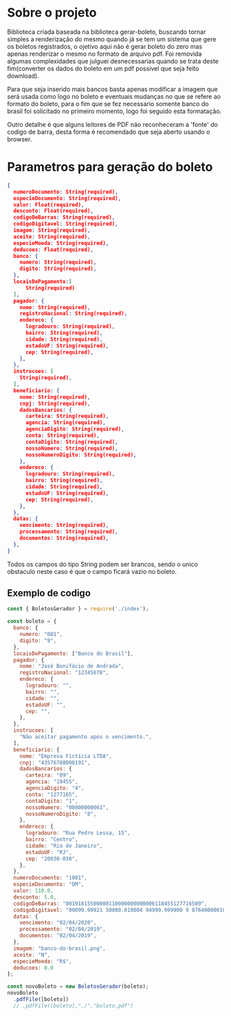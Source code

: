 # Sobre o projeto

Biblioteca criada baseada na biblioteca gerar-boleto, buscando tornar simples a renderização do mesmo quando já se tem um sistema que gere os boletos registrados, o ojetivo aqui não é gerar  boleto do zero mas apenas renderizar o mesmo no formato de arquivo pdf. Foi removida algumas complexidades que julguei desnecessarias quando se trata deste fim(converter os dados do boleto em um pdf possivel que seja feito download).

Para que seja inserido mais bancos basta apenas modificar a imagem que será usada como logo no boleto e eventuais mudanças no que se refere ao formato do boleto, para o fim que se fez necessario somente banco do brasil foi solicitado no primeiro momento, logo foi seguido esta formatação.

Outro detalhe é que alguns leitores de PDF não reconheceram a 'fonte' do codigo de barra, desta forma é recomendado que seja aberto usando o browser.

# Parametros para geração do boleto
```json
{
  numeroDocumento: String(required),
  especieDocumento: String(required),
  valor: Float(required),
  desconto: Float(required),
  codigoDeBarras: String(required),
  codigoDigitavel: String(required),
  imagem: String(required),
  aceite: String(required),
  especieMoeda: String(required),
  deducoes: Float(required),
  banco: {
    numero: String(required),
    digito: String(required),
  },
  locaisDePagamento:[
      String(required)
  ],
  pagador: {
    nome: String(required),
    registroNacional: String(required),
    endereco: {
      logradouro: String(required),
      bairro: String(required),
      cidade: String(required),
      estadoUF: String(required),
      cep: String(required),
    },
  },
  instrucoes: [
    String(required),
  ],
  beneficiario: {
    nome: String(required),
    cnpj: String(required),
    dadosBancarios: {
      carteira: String(required),
      agencia: String(required),
      agenciaDigito: String(required),
      conta: String(required),
      contaDigito: String(required),
      nossoNumero: String(required),
      nossoNumeroDigito: String(required),
    },
    endereco: {
      logradouro: String(required),
      bairro: String(required),
      cidade: String(required),
      estadoUF: String(required),
      cep: String(required),
    },
  },
  datas: {
    vencimento: String(required),
    processamento: String(required),
    documentos: String(required),
  },
}
```

Todos os campos do tipo String podem ser brancos, sendo o unico obstaculo neste caso é que o campo ficará vazio no boleto.

## Exemplo de codigo

```javascript
const { BoletosGerador } = require('./index');

const boleto = {
  banco: {
    numero: "001",
    digito: "9",
  },
  locaisDePagamento: ["Banco do Brasil"],
  pagador: {
    nome: "José Bonifácio de Andrada",
    registroNacional: "12345678",
    endereco: {
      logradouro: "",
      bairro: "",
      cidade: "",
      estadoUF: "",
      cep: "",
    },
  },
  instrucoes: [
    "Não aceitar pagamento apos o vencimento.",
  ],
  beneficiario: {
    nome: "Empresa Fictícia LTDA",
    cnpj: "43576788000191",
    dadosBancarios: {
      carteira: "09",
      agencia: "18455",
      agenciaDigito: "4",
      conta: "1277165",
      contaDigito: "1",
      nossoNumero: "00000000061",
      nossoNumeroDigito: "8",
    },
    endereco: {
      logradouro: "Rua Pedro Lessa, 15",
      bairro: "Centro",
      cidade: "Rio de Janeiro",
      estadoUF: "RJ",
      cep: "20030-030",
    },
  },
  numeroDocumento: "1001",
  especieDocumento: "DM",
  valor: 110.0,
  desconto: 5.0,
  codigoDeBarras: "00191815500000110000000000006118455127716509",
  codigoDigitavel: "00099.99921 50000.010004 94999.999900 9 87640000010000",
  datas: {
    vencimento: "02/04/2020",
    processamento: "02/04/2019",
    documentos: "02/04/2019",
  },
  imagem: "banco-do-brasil.png",
  aceite: "N",
  especieMoeda: "R$",
  deducoes: 0.0
};

const novoBoleto = new BoletosGerador(boleto);
novoBoleto
  .pdfFile([boleto])
  // .pdfFile([boleto],"./","boleto.pdf")

```
